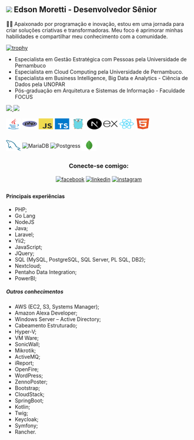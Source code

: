 ## <img src="https://komarev.com/ghpvc/?username=edsonmoretti&color=45b6fe&base=1508" /> Edson Moretti - Desenvolvedor Sênior

👨‍💻 Apaixonado por programação e inovação, estou em uma jornada para criar soluções criativas e transformadoras. Meu foco é aprimorar minhas habilidades e compartilhar meu conhecimento com a comunidade.

[![trophy](https://github-profile-trophy.vercel.app/?username=edsonmoretti&theme=onedark)](https://linkedin.com/in/edsonmoretti)

- Especialista em Gestão Estratégica com Pessoas pela Universidade de Pernambuco
- Especialista em Cloud Computing pela Universidade de Pernambuco.
- Especialista em Business Intelligence, Big Data e Analytics - Ciência de Dados pela UNOPAR
- Pós-graduação em Arquitetura e Sistemas de Informação - Faculdade FOCUS

<div align="">
  <a a href="https://edsonmoretti.com.br">
        <img height="150" src="https://github-readme-stats.vercel.app/api/top-langs/?username=edsonmoretti&layout=compact&langs_count=10" />
      <img height="150" src="https://github-readme-stats.vercel.app/api?username=edsonmoretti&show_icons=true" />
  <br>
  
  </a>
</div>

<div style="display: inline_block"><br>
  <img align="center" alt="Java" height="30" width="40" src="https://raw.githubusercontent.com/devicons/devicon/master/icons/java/java-original.svg">
  <img align="center" alt="PHP" height="30" width="40" src="https://raw.githubusercontent.com/devicons/devicon/master/icons/php/php-original.svg">
  <img align="center" alt="JS" height="30" width="40" src="https://raw.githubusercontent.com/devicons/devicon/master/icons/javascript/javascript-original.svg">
  <img align="center" alt="TS" height="30" width="40" src="https://raw.githubusercontent.com/devicons/devicon/master/icons/typescript/typescript-original.svg">
  <img align="center" alt="GO" height="30" width="40" src="https://raw.githubusercontent.com/devicons/devicon/master/icons/go/go-original.svg">
  <img align="center" alt="React" height="30" width="40" src="https://raw.githubusercontent.com/devicons/devicon/master/icons/nextjs/nextjs-original.svg">
  <img align="center" alt="Express" height="30" width="40" src="https://raw.githubusercontent.com/devicons/devicon/master/icons/express/express-original.svg">
  <img align="center" alt="Nextjs" height="30" width="40" src="https://raw.githubusercontent.com/devicons/devicon/master/icons/react/react-original.svg">
  <img align="center" alt="HTML5" height="30" width="40" src="https://raw.githubusercontent.com/devicons/devicon/master/icons/html5/html5-original.svg">
  
  ##
  
  <img align="center" alt="MySQL" height="30" width="40" src="https://raw.githubusercontent.com/devicons/devicon/master/icons/mysql/mysql-original.svg">
  <img align="center" alt="MariaDB" height="30" width="40" src="https://mariadb.com/wp-content/uploads/2019/11/mariadb-logo-vert_blue-transparent.png">
  <img align="center" alt="Postgress" height="30" width="40" src="https://upload.wikimedia.org/wikipedia/commons/thumb/2/29/Postgresql_elephant.svg/1985px-Postgresql_elephant.svg.png">
  <img align="center" alt="MongoDB" height="30" width="40" src="https://raw.githubusercontent.com/devicons/devicon/master/icons/mongodb/mongodb-original.svg">
</div>
  
  ##
  
<h3 align="center">Conecte-se comigo:</h3>
<p align="center">
    <a href="https://www.facebook.com/edsonmoretti/" target="blank"><img align="center"
            src="https://cdn.iconscout.com/icon/free/png-64/facebook-2038471-1718509.png" alt="facebook" height="40"
            width="40" /></a>
    <a href="https://www.linkedin.com/in/edsonmoretti/" target="blank"><img align="center"
            src="https://cdn.iconscout.com/icon/free/png-64/linkedin-208-916919.png" alt="linkedin" height="40"
            width="40" /></a>
    <a href="https://www.instagram.com/edson.dev/" target="blank"><img align="center"
            src="https://cdn.iconscout.com/icon/free/png-64/instagram-216-721958.png" alt="instagram" height="40"
            width="40" /></a>
</p>

##

#### Principais experiências
 - PHP;
 - Go Lang
 - NodeJS
 - Java;
 - Laravel;
 - Yii2;
 - JavaScript;
 - JQuery;
 - SQL (MySQL, PostgreSQL, SQL Server, PL SQL, DB2);
 - Nextcloud;
 - Pentaho Data Integration;
 - PowerBI;

##### Outros conhecimentos
 - AWS (EC2, S3, Systems Manager);
 - Amazon Alexa Developer;
 - Windows Server – Active Directory;
 - Cabeamento Estruturado;
 - Hyper-V;
 - VM Ware;
 - SonicWall;
 - Mikrotik;
 - ActiveMQ;
 - iReport;
 - OpenFire;
 - WordPress;
 - ZennoPoster;
 - Bootstrap;
 - CloudStack;
 - SpringBoot;
 - Kotlin;
 - Twig;
 - Keycloak;
 - Symfony;
 - Rancher.

##
